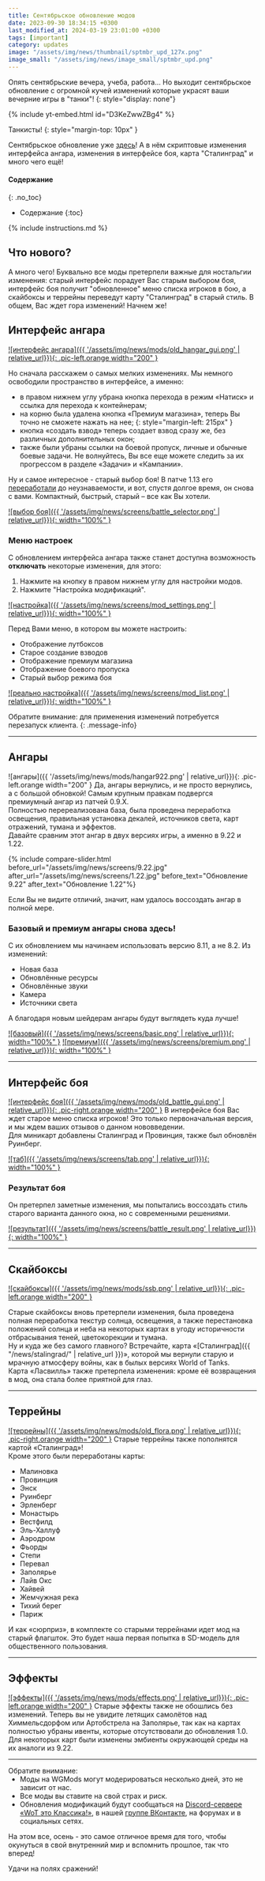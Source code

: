 ```yaml
---
title: Сентябрьское обновление модов
date: 2023-09-30 18:34:15 +0300
last_modified_at: 2024-03-19 23:01:00 +0300
tags: [important]
category: updates
image: "/assets/img/news/thumbnail/sptmbr_upd_127x.png"
image_small: "/assets/img/news/image_small/sptmbr_upd.png"
---
```

Опять сентябрьские вечера, учеба, работа... Но выходит сентябрьское обновление с огромной кучей изменений которые украсят ваши вечерние игры в "танки"!
{: style="display: none"}

{% include yt-embed.html id="D3KeZwwZBg4" %}

Танкисты!
{: style="margin-top: 10px" }

Сентябрьское обновление уже [здесь](https://www.youtube.com/watch?v=D3KeZwwZBg4)! А в нём скриптовые изменения интерфейса ангара, изменения в интерфейсе боя, карта "Сталинград" и много чего ещё!

#### Содержание
{: .no_toc}

- Содержание
{:toc}

{% include instructions.md %}

## Что нового?

А много чего! Буквально все моды претерпели важные для ностальгии изменения: старый интерфейс порадует Вас старым выбором боя, интерфейс боя получит "обновленное" меню списка игроков в бою, а скайбоксы и террейны переведут карту "Сталинград" в старый стиль. В общем, Вас ждет гора изменений! Начнем же!

## Интерфейс ангара

[![интерфейс ангара]({{ '/assets/img/news/mods/old_hangar_gui.png' | relative_url}}){: .pic-left.orange width="200" }](https://wgmods.net/6368/)

Но сначала расскажем о самых мелких изменениях. Мы немного освободили пространство в интерфейсе, а именно:

- в правом нижнем углу убрана кнопка перехода в режим «Натиск» и ссылка для перехода к контейнерам;
- на корню была удалена кнопка «Премиум магазина», теперь Вы точно не сможете нажать на нее;
{: style="margin-left: 215px" }
- кнопка «создать взвод» теперь создает взвод сразу же, без различных дополнительных окон;
- также были убраны ссылки на боевой пропуск, личные и обычные боевые задачи. Не волнуйтесь, Вы все еще можете следить за их прогрессом в разделе «Задачи» и «Кампании».

Ну и самое интересное - старый выбор боя! В патче 1.13 его [переработали](https://tanki.su/ru/news/updates/1-13-details/#mode) до неузнаваемости, и вот, спустя долгое время, он снова с вами. Компактный, быстрый, старый – все как Вы хотели.

[![выбор боя]({{ '/assets/img/news/screens/battle_selector.png' | relative_url}}){: width="100%" }](/assets/img/news/screens/battle_selector.png)

### Меню настроек

С обновлением интерфейса ангара также станет доступна возможность **отключать** некоторые изменения, для этого:

1. Нажмите на кнопку в правом нижнем углу для настройки модов.
2. Нажмите "Настройка модификаций".

[![настройка]({{ '/assets/img/news/screens/mod_settings.png' | relative_url}}){: width="100%" }](/assets/img/news/screens/mod_settings.png)

Перед Вами меню, в котором вы можете настроить:

- Отображение лутбоксов
- Старое создание взводов
- Отображение премиум магазина
- Отображение боевого пропуска
- Старый выбор режима боя

[![реально настройка]({{ '/assets/img/news/screens/mod_list.png' | relative_url}}){: width="100%" }](/assets/img/news/screens/mod_list.png)

Обратите внимание: для применения изменений потребуется перезапуск клиента.
{: .message-info}

---

## Ангары

![ангары]({{ '/assets/img/news/mods/hangar922.png' | relative_url}}){: .pic-left.orange width="200" }
Да, ангары вернулись, и не просто вернулись, а с большой обновкой! Самым крупным правкам подвергся премиумный ангар из патчей 0.9.Х.  
Полностью перереализована база, была проведена переработка освещения, правильная установка декалей, источников света, карт отражений, тумана и эффектов.  
Давайте сравним этот ангар в двух версиях игры, а именно в 9.22 и 1.22.

{% include compare-slider.html before_url="/assets/img/news/screens/9.22.jpg" after_url="/assets/img/news/screens/1.22.jpg" before_text="Обновление 9.22" after_text="Обновление 1.22"%}

Если Вы не видите отличий, значит, нам удалось воссоздать ангар в полной мере.

### Базовый и премиум ангары снова здесь!

С их обновлением мы начинаем использовать версию 8.11, а не 8.2. Из изменений:

- Новая база
- Обновлённые ресурсы
- Обновлённые звуки
- Камера
- Источники света

А благодаря новым шейдерам ангары будут выглядеть куда лучше!

[![базовый]({{ '/assets/img/news/screens/basic.png' | relative_url}}){: width="100%" }](/assets/img/news/screens/basic.png)
[![премиум]({{ '/assets/img/news/screens/premium.png' | relative_url}}){: width="100%" }](/assets/img/news/screens/premium.png)

---

## Интерфейс боя

[![интерфейс боя]({{ '/assets/img/news/mods/old_battle_gui.png' | relative_url}}){: .pic-right.orange width="200" }](https://wgmods.net/6287/)
В интерфейсе боя Вас ждет старое меню списка игроков! Это только первоначальная версия, и мы ждем ваших отзывов о данном нововведении.  
Для миникарт добавлены Сталинград и Провинция, также был обновлён Руинберг.  

[![таб]({{ '/assets/img/news/screens/tab.png' | relative_url}}){: width="100%" }](/assets/img/news/screens/tab.png)

### Результат боя

Он претерпел заметные изменения, мы попытались воссоздать стиль старого варианта данного окна, но с современными решениями.

[![результат]({{ '/assets/img/news/screens/battle_result.png' | relative_url}}){: width="100%" }](/assets/img/news/screens/battle_result.png)

---

## Скайбоксы

[![скайбоксы]({{ '/assets/img/news/mods/ssb.png' | relative_url}}){: .pic-left.orange width="200" }](https://wgmods.net/6288/)

Старые скайбоксы вновь претерпели изменения, была проведена полная переработка текстур солнца, освещения, а также перестановка положений солнца и неба на некоторых картах в угоду историчности отбрасывания теней, цветокорекции и тумана.  
Ну и куда же без самого главного? Встречайте, карта «[Сталинград]({{ "/news/stalingrad/" | relative_url }})», которой мы вернули старую и мрачную атмосферу войны, как в былых версиях World of Tanks.  
Карта «Ласвилль» также претерпела изменения: кроме её возвращения в мод, она стала более приятной для глаз.

---

## Террейны

[![террейны]({{ '/assets/img/news/mods/old_flora.png' | relative_url}}){: .pic-right.orange width="200" }](https://drive.google.com/file/d/1FmohmS9sjSlitiQzPuboNxT1bLcsdWug/view?usp=sharing)
Старые террейны также пополнятся картой «Сталинград»!  
Кроме этого были переработаны карты:

- Малиновка
- Провинция
- Энск
- Руинберг
- Эрленберг
- Монастырь
- Вестфилд
- Эль-Халлуф
- Аэродром
- Фьорды
- Степи
- Перевал
- Заполярье
- Лайв Окс
- Хайвей
- Жемчужная река
- Тихий берег
- Париж

И как «сюрприз», в комплекте со старыми террейнами идет мод на старый флагшток. Это будет наша первая попытка в SD-модель для общественного пользования.

---

## Эффекты

[![эффекты]({{ '/assets/img/news/mods/effects.png' | relative_url}}){: .pic-left.orange width="200" }](https://wgmods.net/6399/)
Старые эффекты также не обошлись без изменений. Теперь вы не увидите летящих самолётов над Химмельсдорфом или Артобстрела на Заполярье, так как на картах полностью убраны ивенты, которые отсутствовали до обновления 1.0.  
Для некоторых карт были изменены эмбиенты окружающей среды на их аналоги из 9.22.

---

<div class="message-info" style="padding-bottom: 0">
Обратите внимание:
<ul style="margin-top: 0px">
  <li>Моды на WGMods могут модерироваться несколько дней, это не зависит от нас.</li>
  <li>Все моды вы ставите на свой страх и риск.</li>
  <li>Обновления модификаций будут сообщаться на <a href="{{ site.data.socials.wek.discord.url }}">Discord-сервере «WoT это Классика!»</a>, в нашей <a href="{{ site.data.socials.bendy.vk.url }}">группе ВКонтакте</a>, на форумах и в социальных сетях.</li>
</ul>
</div>

На этом все, осень - это самое отличное время для того, чтобы окунуться в свой внутренний мир и вспомнить прошлое, так что вперед!

Удачи на полях сражений!
